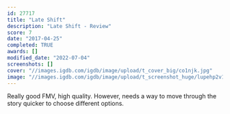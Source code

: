 ```yaml
---
id: 27717
title: "Late Shift"
description: "Late Shift - Review"
score: 7
date: "2017-04-25"
completed: TRUE
awards: []
modified_date: "2022-07-04"
screenshots: []
cover: "//images.igdb.com/igdb/image/upload/t_cover_big/co1njk.jpg"
image: "//images.igdb.com/igdb/image/upload/t_screenshot_huge/lupehp2v1sye9qqaz8sj.jpg"
---
```

Really good FMV, high quality. However, needs a way to move through the story quicker to choose different options.